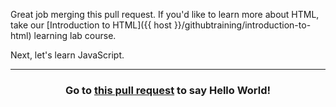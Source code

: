 Great job merging this pull request. If you'd like to learn more about HTML, take our [Introduction to HTML]({{ host }}/githubtraining/introduction-to-html) learning lab course.

Next, let's learn JavaScript.

<hr>
<h3 align="center">Go to <a href="{{ url }}">this pull request</a> to say Hello World!</h3>


 
